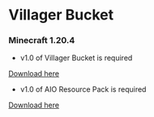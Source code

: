 # Villager Bucket

### **Minecraft 1.20.4**

- v1.0 of Villager Bucket is required

[Download here](https://github.com/degiel1982/minecraft_datapacks/blob/main/Villager_Bucket/AIO_Villager_Bucket%5Bv1.0%5D.zip)

- v1.0 of AIO Resource Pack is required

[Download here](https://github.com/degiel1982/minecraft_datapacks/blob/main/AIO/AIO%5Bv1.0%5D.zip)


